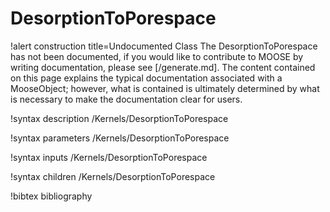 <!-- MOOSE Documentation Stub: Remove this when content is added. -->

# DesorptionToPorespace

!alert construction title=Undocumented Class
The DesorptionToPorespace has not been documented, if you would like to contribute to MOOSE by
writing documentation, please see [/generate.md]. The content contained on this page explains
the typical documentation associated with a MooseObject; however, what is contained is ultimately
determined by what is necessary to make the documentation clear for users.

!syntax description /Kernels/DesorptionToPorespace

!syntax parameters /Kernels/DesorptionToPorespace

!syntax inputs /Kernels/DesorptionToPorespace

!syntax children /Kernels/DesorptionToPorespace

!bibtex bibliography
